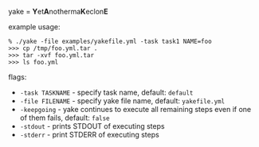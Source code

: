 yake = **Y**et**A**notherma**K**eclon**E**


example usage:
```
% ./yake -file examples/yakefile.yml -task task1 NAME=foo
>>> cp /tmp/foo.yml.tar .
>>> tar -xvf foo.yml.tar
>>> ls foo.yml
```
flags:

* `-task TASKNAME` - specify task name, default: `default`
* `-file FILENAME` - specify yake file name, default: `yakefile.yml`
* `-keepgoing` - yake continues to execute all remaining steps even if one of them fails, default: `false`
* `-stdout` - prints STDOUT of executing steps
* `-stderr` - print STDERR  of executing steps
